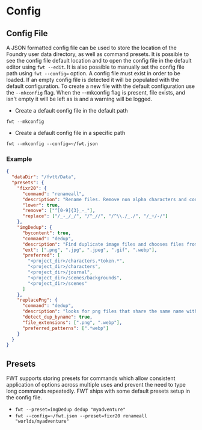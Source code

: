 # Config

## Config File

A JSON formatted config file can be used to store the location of the Foundry user data directory, as well as command presets. It is possible to see the config file default location and to open the config file in the default editor using `fwt --edit`. It is also possible to manually set the config file path using `fwt --config=` option. A config file must exist in order to be loaded. If an empty config file is detected it will be populated with the default configuration. To create a new file with the default configuration use the `--mkconfig` flag. When the --mkconfig flag is present, file exists, and isn't empty it will be left as is and a warning will be logged.

- Create a default config file in the default path

```console
fwt --mkconfig
```

- Create a default config file in a specific path

```console
fwt --mkconfig --config=~/fwt.json
```

### Example

```json
{
  "dataDir": "/fvtt/Data",
  "presets": {
    "fixr20": {
      "command": "renameall",
      "description": "Rename files. Remove non alpha characters and convert to lower case",
      "lower": true,
      "remove": ["^[0-9]{3}_-_"],
      "replace": ["/_-_/_/", "/^_//", "/^\\./_./", "/_+/-/"]
    },
    "imgDedup": {
      "bycontent": true,
      "command": "dedup",
      "description": "Find duplicate image files and chooses files from the characters,journal,scenes directories to keep",
      "ext": [".png", ".jpg", ".jpeg", ".gif", ".webp"],
      "preferred": [
        "<project_dir>/characters.*token.*",
        "<project_dir>/characters",
        "<project_dir>/journal",
        "<project_dir>/scenes/backgrounds",
        "<project_dir>/scenes"
      ]
    },
    "replacePng": {
      "command": "dedup",
      "description": "looks for png files that share the same name with webp files and only keeps the webp files",
      "detect_dup_byname": true,
      "file_extensions": [".png", ".webp"],
      "preferred_patterns": [".*webp"]
    }
  }
}
```

## Presets

FWT supports storing presets for commands which allow consistent application of options across multiple uses and prevent the need to type long commands repeatedly. FWT ships with some default presets setup in the config file.

- `fwt --preset=imgDedup dedup "myadventure"`
- `fwt --config=~/fwt.json --preset=fixr20 renameall "worlds/myadventure"`

<!-- github-only -->
